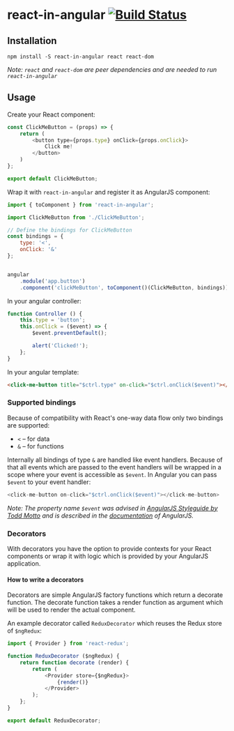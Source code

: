 # react-in-angular [![Build Status](https://travis-ci.org/truffls/react-in-angular.svg?branch=master)](https://travis-ci.org/truffls/react-in-angular)

## Installation

```
npm install -S react-in-angular react react-dom
```

_Note: `react` and `react-dom` are peer dependencies and are needed to run `react-in-angular`_

## Usage

Create your React component:
```js
const ClickMeButton = (props) => {
    return (
        <button type={props.type} onClick={props.onClick}>
            Click me!
        </button>
    )
};

export default ClickMeButton;
```

Wrap it with `react-in-angular` and register it as AngularJS component:
```js
import { toComponent } from 'react-in-angular';

import ClickMeButton from './ClickMeButton';

// Define the bindings for ClickMeButton
const bindings = {
    type: '<',
    onClick: '&'
};


angular
    .module('app.button')
    .component('clickMeButton', toComponent()(ClickMeButton, bindings));

```

In your angular controller:
```js
function Controller () {
    this.type = 'button';
    this.onClick = ($event) => {
        $event.preventDefault();

        alert('Clicked!');
    };
}
```

In your angular template:
```html
<click-me-button title="$ctrl.type" on-click="$ctrl.onClick($event)"></click-me-button>
```

### Supported bindings

Because of compatibility with React's one-way data flow only two bindings are supported:
 * `<` &ndash; for data
 * `&` &ndash; for functions

Internally all bindings of type `&` are handled like event handlers. Because of that all events which are passed to the event handlers will be wrapped in a scope where your event is accessible as `$event`. In Angular you can pass `$event` to your event handler:

```js
<click-me-button on-click="$ctrl.onClick($event)"></click-me-button>
```

_Note: The property name `$event` was advised in [AngularJS Styleguide by Todd Motto](https://github.com/toddmotto/angularjs-styleguide#one-way-dataflow-and-events) and is described in the [documentation](https://docs.angularjs.org/guide/expression#-event-) of AngularJS._

### Decorators

With decorators you have the option to provide contexts for your React components or wrap it with logic which is provided by your AngularJS application.

#### How to write a decorators

Decorators are simple AngularJS factory functions which return a decorate function. The decorate function takes a render function as argument which will be used to render the actual component.

An example decorator called `ReduxDecorator` which reuses the Redux store of `$ngRedux`:
```js
import { Provider } from 'react-redux';

function ReduxDecorator ($ngRedux) {
    return function decorate (render) {
        return (
            <Provider store={$ngRedux}>
                {render()}
            </Provider>
        );
    };
}

export default ReduxDecorator;
```
